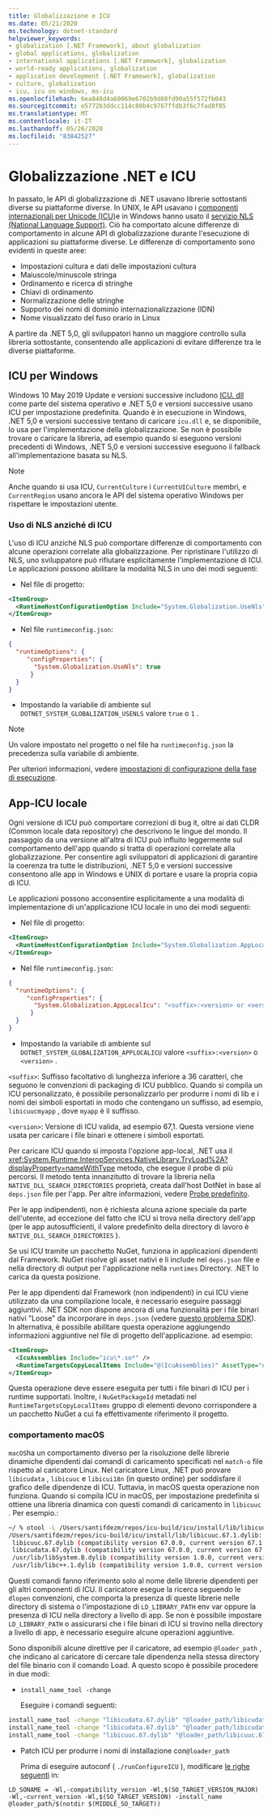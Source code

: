 ```yaml
---
title: Globalizzazione e ICU
ms.date: 05/21/2020
ms.technology: dotnet-standard
helpviewer_keywords:
- globalization [.NET Framework], about globalization
- global applications, globalization
- international applications [.NET Framework], globalization
- world-ready applications, globalization
- application development [.NET Framework], globalization
- culture, globalization
- icu, icu on windows, ms-icu
ms.openlocfilehash: 6ea848d4a60069e6702b9d60fd90a55f572fb043
ms.sourcegitcommit: e5772b3ddcc114c80b4c9767ffdb3f6c7fad8f05
ms.translationtype: MT
ms.contentlocale: it-IT
ms.lasthandoff: 05/26/2020
ms.locfileid: "83842527"
---
```

# <a name="net-globalization-and-icu"></a>Globalizzazione .NET e ICU

In passato, le API di globalizzazione di .NET usavano librerie sottostanti diverse su piattaforme diverse. In UNIX, le API usavano i [componenti internazionali per Unicode (ICU)](http://site.icu-project.org/home)e in Windows hanno usato il [servizio NLS (National Language Support)](/windows/win32/intl/national-language-support). Ciò ha comportato alcune differenze di comportamento in alcune API di globalizzazione durante l'esecuzione di applicazioni su piattaforme diverse. Le differenze di comportamento sono evidenti in queste aree:

- Impostazioni cultura e dati delle impostazioni cultura
- Maiuscole/minuscole stringa
- Ordinamento e ricerca di stringhe
- Chiavi di ordinamento
- Normalizzazione delle stringhe
- Supporto dei nomi di dominio internazionalizzazione (IDN)
- Nome visualizzato del fuso orario in Linux

A partire da .NET 5,0, gli sviluppatori hanno un maggiore controllo sulla libreria sottostante, consentendo alle applicazioni di evitare differenze tra le diverse piattaforme.

## <a name="icu-on-windows"></a>ICU per Windows

Windows 10 May 2019 Update e versioni successive includono [ICU. dll](/windows/win32/intl/international-components-for-unicode--icu-) come parte del sistema operativo e .NET 5,0 e versioni successive usano ICU per impostazione predefinita. Quando è in esecuzione in Windows, .NET 5,0 e versioni successive tentano di caricare `icu.dll` e, se disponibile, lo usa per l'implementazione della globalizzazione.  Se non è possibile trovare o caricare la libreria, ad esempio quando si eseguono versioni precedenti di Windows, .NET 5,0 e versioni successive eseguono il fallback all'implementazione basata su NLS.

> [!NOTE]
> Anche quando si usa ICU, `CurrentCulture` i `CurrentUICulture` membri, e `CurrentRegion` usano ancora le API del sistema operativo Windows per rispettare le impostazioni utente.

### <a name="using-nls-instead-of-icu"></a>Uso di NLS anziché di ICU

L'uso di ICU anziché NLS può comportare differenze di comportamento con alcune operazioni correlate alla globalizzazione. Per ripristinare l'utilizzo di NLS, uno sviluppatore può rifiutare esplicitamente l'implementazione di ICU. Le applicazioni possono abilitare la modalità NLS in uno dei modi seguenti:

- Nel file di progetto:

```xml
<ItemGroup>
  <RuntimeHostConfigurationOption Include="System.Globalization.UseNls" Value="true" />
</ItemGroup>
```

- Nel file `runtimeconfig.json`:

```json
{
  "runtimeOptions": {
     "configProperties": {
       "System.Globalization.UseNls": true
      }
  }
}
```

- Impostando la variabile di ambiente sul `DOTNET_SYSTEM_GLOBALIZATION_USENLS` valore `true` o `1` .

> [!NOTE]
> Un valore impostato nel progetto o nel file ha `runtimeconfig.json` la precedenza sulla variabile di ambiente.

Per ulteriori informazioni, vedere [impostazioni di configurazione della fase di esecuzione](../../core/run-time-config/globalization.md#nls).

## <a name="app-local-icu"></a>App-ICU locale

Ogni versione di ICU può comportare correzioni di bug it, oltre ai dati CLDR (Common locale data repository) che descrivono le lingue del mondo. Il passaggio da una versione all'altra di ICU può influito leggermente sul comportamento dell'app quando si tratta di operazioni correlate alla globalizzazione.  Per consentire agli sviluppatori di applicazioni di garantire la coerenza tra tutte le distribuzioni, .NET 5,0 e versioni successive consentono alle app in Windows e UNIX di portare e usare la propria copia di ICU.

Le applicazioni possono acconsentire esplicitamente a una modalità di implementazione di un'applicazione ICU locale in uno dei modi seguenti:

- Nel file di progetto:

```xml
<ItemGroup>
  <RuntimeHostConfigurationOption Include="System.Globalization.AppLocalIcu" Value="<suffix>:<version> or <version>" />
</ItemGroup>
```

- Nel file `runtimeconfig.json`:

```json
{
  "runtimeOptions": {
     "configProperties": {
       "System.Globalization.AppLocalIcu": "<suffix>:<version> or <version>"
      }
  }
}
```

- Impostando la variabile di ambiente sul `DOTNET_SYSTEM_GLOBALIZATION_APPLOCALICU` valore `<suffix>:<version>` o `<version>` .

`<suffix>`: Suffisso facoltativo di lunghezza inferiore a 36 caratteri, che seguono le convenzioni di packaging di ICU pubblico. Quando si compila un ICU personalizzato, è possibile personalizzarlo per produrre i nomi di lib e i nomi dei simboli esportati in modo che contengano un suffisso, ad esempio, `libicuucmyapp` , dove `myapp` è il suffisso.

`<version>`: Versione di ICU valida, ad esempio 67,1. Questa versione viene usata per caricare i file binari e ottenere i simboli esportati.

Per caricare ICU quando si imposta l'opzione app-local, .NET usa il <xref:System.Runtime.InteropServices.NativeLibrary.TryLoad%2A?displayProperty=nameWithType> metodo, che esegue il probe di più percorsi. Il metodo tenta innanzitutto di trovare la libreria nella `NATIVE_DLL_SEARCH_DIRECTORIES` proprietà, creata dall'host DotNet in base al `deps.json` file per l'app. Per altre informazioni, vedere [Probe predefinito](../../core/dependency-loading/default-probing.md).

Per le app indipendenti, non è richiesta alcuna azione speciale da parte dell'utente, ad eccezione del fatto che ICU si trova nella directory dell'app (per le app autosufficienti, il valore predefinito della directory di lavoro è `NATIVE_DLL_SEARCH_DIRECTORIES` ).

Se usi ICU tramite un pacchetto NuGet, funziona in applicazioni dipendenti dal Framework. NuGet risolve gli asset nativi e li include nel `deps.json` file e nella directory di output per l'applicazione nella `runtimes` Directory. .NET lo carica da questa posizione.

Per le app dipendenti dal Framework (non indipendenti) in cui ICU viene utilizzato da una compilazione locale, è necessario eseguire passaggi aggiuntivi. .NET SDK non dispone ancora di una funzionalità per i file binari nativi "Loose" da incorporare in `deps.json` (vedere [questo problema SDK](https://github.com/dotnet/sdk/issues/11373)). In alternativa, è possibile abilitare questa operazione aggiungendo informazioni aggiuntive nel file di progetto dell'applicazione. ad esempio:

```xml
<ItemGroup>
  <IcuAssemblies Include="icu\*.so*" />
  <RuntimeTargetsCopyLocalItems Include="@(IcuAssemblies)" AssetType="native" CopyLocal="true" DestinationSubDirectory="runtimes/linux-x64/native/" DestinationSubPath="%(FileName)%(Extension)" RuntimeIdentifier="linux-x64" NuGetPackageId="System.Private.Runtime.UnicodeData" />
</ItemGroup>
```

Questa operazione deve essere eseguita per tutti i file binari di ICU per i runtime supportati. Inoltre, i `NuGetPackageId` metadati nel `RuntimeTargetsCopyLocalItems` gruppo di elementi devono corrispondere a un pacchetto NuGet a cui fa effettivamente riferimento il progetto.

### <a name="macos-behavior"></a>comportamento macOS

`macOS`ha un comportamento diverso per la risoluzione delle librerie dinamiche dipendenti dai comandi di caricamento specificati nel `match-o` file rispetto al caricatore Linux. Nel caricatore Linux, .NET può provare `libicudata` , `libicuuc` e `libicui18n` (in questo ordine) per soddisfare il grafico delle dipendenze di ICU. Tuttavia, in macOS questa operazione non funziona. Quando si compila ICU in macOS, per impostazione predefinita si ottiene una libreria dinamica con questi comandi di caricamento in `libicuuc` . Per esempio.:

```sh
~/ % otool -L /Users/santifdezm/repos/icu-build/icu/install/lib/libicuuc.67.1.dylib
/Users/santifdezm/repos/icu-build/icu/install/lib/libicuuc.67.1.dylib:
 libicuuc.67.dylib (compatibility version 67.0.0, current version 67.1.0)
 libicudata.67.dylib (compatibility version 67.0.0, current version 67.1.0)
 /usr/lib/libSystem.B.dylib (compatibility version 1.0.0, current version 1281.100.1)
 /usr/lib/libc++.1.dylib (compatibility version 1.0.0, current version 902.1.0)
```

Questi comandi fanno riferimento solo al nome delle librerie dipendenti per gli altri componenti di ICU. Il caricatore esegue la ricerca seguendo le `dlopen` convenzioni, che comporta la presenza di queste librerie nelle directory di sistema o l'impostazione di `LD_LIBRARY_PATH` env var oppure la presenza di ICU nella directory a livello di app. Se non è possibile impostare `LD_LIBRARY_PATH` o assicurarsi che i file binari di ICU si trovino nella directory a livello di app, è necessario eseguire alcune operazioni aggiuntive.

Sono disponibili alcune direttive per il caricatore, ad esempio `@loader_path` , che indicano al caricatore di cercare tale dipendenza nella stessa directory del file binario con il comando Load. A questo scopo è possibile procedere in due modi:

- `install_name_tool -change`

  Eseguire i comandi seguenti:

```bash
install_name_tool -change "libicudata.67.dylib" "@loader_path/libicudata.67.dylib" /path/to/libicuuc.67.1.dylib
install_name_tool -change "libicudata.67.dylib" "@loader_path/libicudata.67.dylib" /path/to/libicui18n.67.1.dylib
install_name_tool -change "libicuuc.67.dylib" "@loader_path/libicuuc.67.dylib" /path/to/libicui18n.67.1.dylib
```

- Patch ICU per produrre i nomi di installazione con`@loader_path`

  Prima di eseguire autoconf ( `./runConfigureICU` ), modificare [le righe seguenti](https://github.com/unicode-org/icu/blob/ef91cc3673d69a5e00407cda94f39fcda3131451/icu4c/source/config/mh-darwin#L32-L37) in:

```
LD_SONAME = -Wl,-compatibility_version -Wl,$(SO_TARGET_VERSION_MAJOR) -Wl,-current_version -Wl,$(SO_TARGET_VERSION) -install_name @loader_path/$(notdir $(MIDDLE_SO_TARGET))
```
